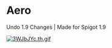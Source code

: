 # Aero
Undo 1.9 Changes | Made for Spigot 1.9

[![3WJbJYc.th.gif](http://gifyu.com/images/3WJbJYc.th.gif)](http://gifyu.com/image/8VT)
